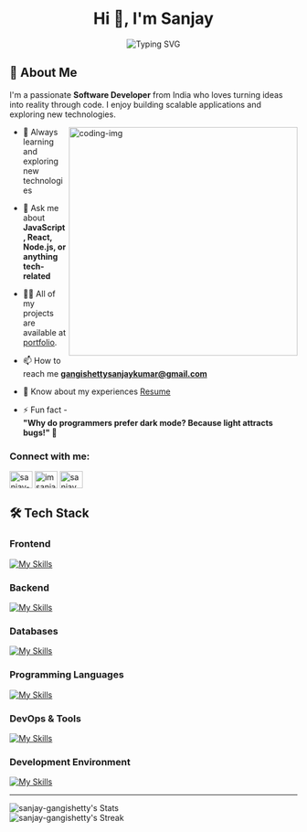 <h1 align="center">Hi 👋, I'm Sanjay</h1>
<div align="center">
  <img src="https://readme-typing-svg.herokuapp.com?font=Fira+Code&size=30&duration=3000&pause=1000&color=36BCF7&center=true&vCenter=true&width=600&lines=Software+Development+Engineer;Full+Stack+Engineer;Problem+Solver;Open+Source+Enthusiast" alt="Typing SVG" />
</div>

## 🚀 About Me

I'm a passionate **Software Developer** from India who loves turning ideas into reality through code. I enjoy building scalable applications and exploring new technologies.

<img align="right" alt="coding-img" width="400" src="https://camo.githubusercontent.com/19db51af5f90f1b152bc0b9078f5fe97053955be5074f03f17019c70345bdcdb/68747470733a2f2f6d69726f2e6d656469756d2e636f6d2f6d61782f313336302f302a37513379765349765f7430696f4a2d5a2e676966">

- 🌱 Always learning and exploring new technologies

- 💬 Ask me about **JavaScript, React, Node.js, or anything tech-related** 

- 👨‍💻 All of my projects are available at [portfolio](https://sanjay-gangishetty.github.io/portfolio/).

- 📫 How to reach me **gangishettysanjaykumar@gmail.com**

- 📄 Know about my experiences [Resume](https://sanjay-gangishetty.github.io/portfolio/resume.html)

- ⚡ Fun fact - <br>**"Why do programmers prefer dark mode? Because light attracts bugs!" 🐞**

<h3 align="left">Connect with me:</h3>
<p align="left">
<a href="https://linkedin.com/in/sanjay-gangishetty" target="blank"><img align="center" src="https://raw.githubusercontent.com/rahuldkjain/github-profile-readme-generator/master/src/images/icons/Social/linked-in-alt.svg" alt="sanjay-gangishetty" height="30" width="40" /></a>
<a href="https://instagram.com/imsanjay.x" target="blank"><img align="center" src="https://raw.githubusercontent.com/rahuldkjain/github-profile-readme-generator/master/src/images/icons/Social/instagram.svg" alt="imsanjay.x" height="30" width="40" /></a>
<a href="https://www.hackerrank.com/sanjay_sk_kumar1" target="blank"><img align="center" src="https://raw.githubusercontent.com/rahuldkjain/github-profile-readme-generator/master/src/images/icons/Social/hackerrank.svg" alt="sanjay_sk_kumar1" height="30" width="40" /></a>
<!-- <a href="https://www.leetcode.com/sanjaykumarg" target="blank"><img align="center" src="https://raw.githubusercontent.com/rahuldkjain/github-profile-readme-generator/master/src/images/icons/Social/leet-code.svg" alt="sanjay_sk_kumar1" height="30" width="40" /></a> -->
</p>

## 🛠️ Tech Stack

### Frontend
[![My Skills](https://skillicons.dev/icons?i=html,css,js,react,vite,remix,jquery,bootstrap,tailwindcss)](https://skillicons.dev)

### Backend
[![My Skills](https://skillicons.dev/icons?i=nodejs,express,php,flask,py,graphql)](https://skillicons.dev)

### Databases
[![My Skills](https://skillicons.dev/icons?i=mysql,mongodb,sqlite,prisma)](https://skillicons.dev)

### Programming Languages
[![My Skills](https://skillicons.dev/icons?i=js,py,java,c,cpp,php)](https://skillicons.dev)

### DevOps & Tools
[![My Skills](https://skillicons.dev/icons?i=aws,docker,linux,git,github,githubactions,cloudflare,prometheus,grafana)](https://skillicons.dev)

### Development Environment
[![My Skills](https://skillicons.dev/icons?i=vscode,eclipse,sublime,vim,bash,postman,ubuntu,md)](https://skillicons.dev)

---

![sanjay-gangishetty's Stats](https://github-readme-stats.vercel.app/api?username=sanjay-gangishetty&theme=tokyonight&show_icons=true&hide_border=true&count_private=true)
<br/>
![sanjay-gangishetty's Streak](https://github-readme-streak-stats.herokuapp.com/?user=sanjay-gangishetty&theme=tokyonight&hide_border=true)
